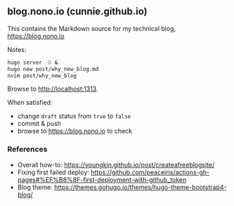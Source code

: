 ## blog.nono.io (cunnie.github.io)

This contains the Markdown source for my technical blog, <https://blog.nono.io>

Notes:

```bash
hugo server -D &
hugo new post/why_new_blog.md
nvim post/why_new_blog
```

Browse to <http://localhost:1313>.

When satisfied:

- change `draft` status from `true` to `false`
- commit & push
- browse to <https://blog.nono.io> to check

### References

- Overall how-to: <https://youngkin.github.io/post/createafreeblogsite/>
- Fixing first failed deploy: <https://github.com/peaceiris/actions-gh-pages#%EF%B8%8F-first-deployment-with-github_token>
- Blog theme: <https://themes.gohugo.io/themes/hugo-theme-bootstrap4-blog/>
